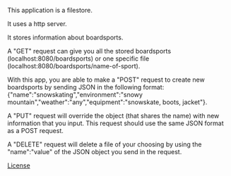 This application is a filestore.

It uses a http server.

It stores information about boardsports.

A "GET" request can give you all the stored boardsports (localhost:8080/boardsports) or one specific file (localhost:8080/boardsports/name-of-sport). 

With this app, you are able to make a "POST" request to create new boardsports by sending JSON in the following format: {"name":"snowskating","environment":"snowy mountain","weather":"any","equipment":"snowskate, boots, jacket"}.

A "PUT" request will override the object (that shares the name) with new information that you input. This request should use the same JSON format as a POST request.

A "DELETE" request will delete a file of your choosing by using the "name":"value" of the JSON object you send in the request.

[License](./LICENSE.md)


